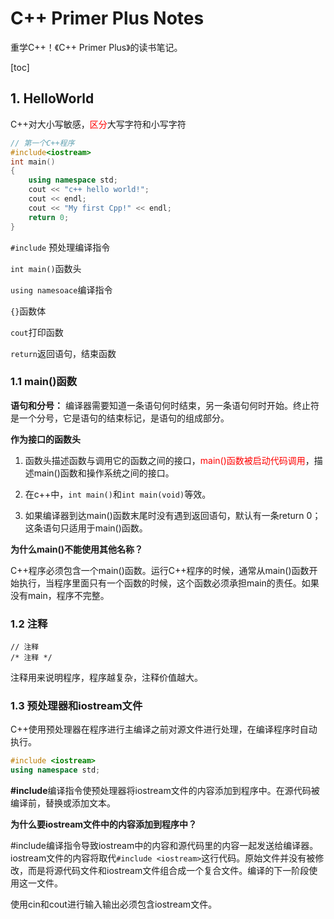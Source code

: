 # C++ Primer Plus Notes

重学C++！《C++ Primer Plus》的读书笔记。

[toc]

## 1. HelloWorld

C++对大小写敏感，<font color = "red">区分</font>大写字符和小写字符

```c++
// 第一个C++程序
#include<iostream>
int main()
{
    using namespace std;
    cout << "c++ hello world!";
    cout << endl;
    cout << "My first Cpp!" << endl;
    return 0;
}
```

`#include` 预处理编译指令

`int main()`函数头

`using namesoace`编译指令

`{}`函数体

`cout`打印函数

`return`返回语句，结束函数

### 1.1 main()函数

**语句和分号：** 编译器需要知道一条语句何时结束，另一条语句何时开始。终止符是一个分号，它是语句的结束标记，是语句的组成部分。

**作为接口的函数头**

1.   函数头描述函数与调用它的函数之间的接口，<font color = "red">main()函数被启动代码调用</font>，描述main()函数和操作系统之间的接口。

2.   在c++中，`int main()`和`int main(void)`等效。

3.   如果编译器到达main()函数末尾时没有遇到返回语句，默认有一条return 0；这条语句只适用于main()函数。

**为什么main()不能使用其他名称？**

C++程序必须包含一个main()函数。运行C++程序的时候，通常从main()函数开始执行，当程序里面只有一个函数的时候，这个函数必须承担main的责任。如果没有main，程序不完整。

### 1.2 注释

```
// 注释
/* 注释 */
```

注释用来说明程序，程序越复杂，注释价值越大。

### 1.3 预处理器和iostream文件

C++使用预处理器在程序进行主编译之前对源文件进行处理，在编译程序时自动执行。

```c++
#include <iostream>
using namespace std;
```

**#include**编译指令使预处理器将iostream文件的内容添加到程序中。在源代码被编译前，替换或添加文本。

**为什么要iostream文件中的内容添加到程序中？**

#include编译指令导致iostream中的内容和源代码里的内容一起发送给编译器。iostream文件的内容将取代`#include <iostream>`这行代码。原始文件并没有被修改，而是将源代码文件和iostream文件组合成一个复合文件。编译的下一阶段使用这一文件。

使用cin和cout进行输入输出必须包含iostream文件。



